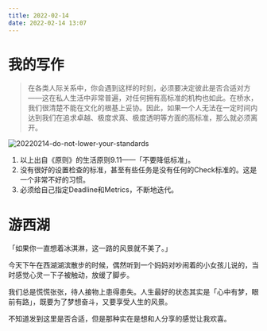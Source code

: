 ```yaml
---
title: 2022-02-14
date: 2022-02-14 13:07
---
```


# 我的写作

> 在各类人际关系中，你会遇到这样的时刻，必须要决定彼此是否合适对方——这在私人生活中非常普遍，对任何拥有高标准的机构也如此。在桥水，我们很清楚不能在文化的根基上妥协。因此，如果一个人无法在一定时间内达到我们在追求卓越、极度求真、极度透明等方面的高标准，那么就必须离开。 ​​​​

![20220214-do-not-lower-your-standards](http://images.iotop.work/uPic/20220214-do-not-lower-your-standards.jpg)

1. 以上出自《原则》的生活原则9.11——「不要降低标准」。
2. 没有很好的设置检查的标准，甚至有些任务是没有任何的Check标准的。这是一个非常不好的习惯。
3. 必须给自己指定Deadline和Metrics，不断地迭代。


# 游西湖
「如果你一直想着冰淇淋，这一路的风景就不美了。」

今天下午在西湖湖滨散步的时候，偶然听到一个妈妈对吵闹着的小女孩儿说的，当时感觉心灵一下子被触动，放缓了脚步。

我们总是慌慌张张，待人接物上患得患失。人生最好的状态其实是「心中有梦，眼前有路」，既要为了梦想奋斗，又要享受人生的风景。

不知道发到这里是否合适，但是那种实在是想和人分享的感觉让我欢喜。